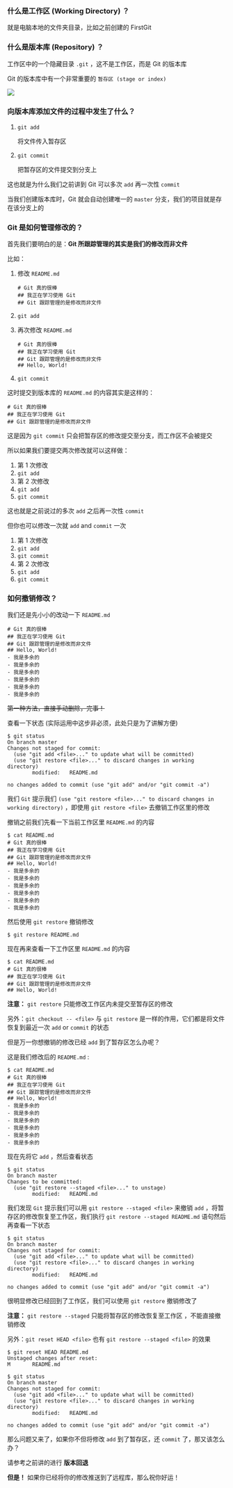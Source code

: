 ### 什么是工作区  (Working Directory) ？

就是电脑本地的文件夹目录，比如之前创建的 FirstGit

### 什么是版本库 (Repository) ？

工作区中的一个隐藏目录 `.git` ，这不是工作区，而是 Git 的版本库

Git 的版本库中有一个非常重要的 `暂存区 (stage or index)` 

![](https://github.com/WaringHu/MyBlog/blob/master/Git%20%E5%AD%A6%E4%B9%A0%E7%AC%94%E8%AE%B0/assets/01.png)

### 向版本库添加文件的过程中发生了什么？

1. `git add`

   将文件传入暂存区

2. `git commit`

   把暂存区的文件提交到分支上

这也就是为什么我们之前讲到 Git 可以多次 `add` 再一次性 `commit`

当我们创建版本库时，Git 就会自动创建唯一的 `master` 分支，我们的项目就是存在该分支上的

### Git 是如何管理修改的？

首先我们要明白的是：**Git 所跟踪管理的其实是我们的修改而非文件**

比如：

1. 修改 `README.md`

   ```
   # Git 真的很棒
   ## 我正在学习使用 Git
   ## Git 跟踪管理的是修改而非文件
   ```

2. `git add`

3. 再次修改 `README.md`

   ```
   # Git 真的很棒
   ## 我正在学习使用 Git
   ## Git 跟踪管理的是修改而非文件
   ## Hello, World! 
   ```

4. `git commit`

这时提交到版本库的 `README.md` 的内容其实是这样的：

```
# Git 真的很棒
## 我正在学习使用 Git
## Git 跟踪管理的是修改而非文件
```

这是因为 `git commit` 只会把暂存区的修改提交至分支，而工作区不会被提交

所以如果我们要提交两次修改就可以这样做：

1. 第 1 次修改
2. `git add`
3. 第 2 次修改
4. `git add`
5. `git commit`

这也就是之前说过的多次 `add` 之后再一次性 `commit`

但你也可以修改一次就 `add` and `commit` 一次

1. 第 1 次修改
2. `git add`
3. `git commit`
4. 第 2 次修改
5. `git add`
6. `git commit`

### 如何撤销修改？

我们还是先小小的改动一下 `README.md`

```
# Git 真的很棒
## 我正在学习使用 Git
## Git 跟踪管理的是修改而非文件
## Hello, World!
- 我是多余的
- 我是多余的
- 我是多余的
- 我是多余的
- 我是多余的
- 我是多余的
```

~~第一种方法，直接手动删除，完事！~~

查看一下状态 (实际运用中这步非必须，此处只是为了讲解方便)

```
$ git status
On branch master
Changes not staged for commit:
  (use "git add <file>..." to update what will be committed)
  (use "git restore <file>..." to discard changes in working directory)
        modified:   README.md

no changes added to commit (use "git add" and/or "git commit -a")
```

我们 `Git` 提示我们 `(use "git restore <file>..." to discard changes in working directory)` ，即使用 `git restore <file>` 去撤销工作区里的修改

撤销之前我们先看一下当前工作区里 `README.md` 的内容

```
$ cat README.md
# Git 真的很棒
## 我正在学习使用 Git
## Git 跟踪管理的是修改而非文件
## Hello, World!
- 我是多余的
- 我是多余的
- 我是多余的
- 我是多余的
- 我是多余的
- 我是多余的
```

然后使用 `git restore` 撤销修改

```
$ git restore README.md
```

现在再来查看一下工作区里 `README.md` 的内容

```
$ cat README.md
# Git 真的很棒
## 我正在学习使用 Git
## Git 跟踪管理的是修改而非文件
## Hello, World!
```

**注意：** `git restore` 只能修改工作区内未提交至暂存区的修改

另外：`git checkout -- <file>` 与 `git restore` 是一样的作用，它们都是将文件恢复到最近一次 `add` or `commit` 的状态

但是万一你想撤销的修改已经 `add` 到了暂存区怎么办呢？

这是我们修改后的 `README.md` :

```
$ cat README.md
# Git 真的很棒
## 我正在学习使用 Git
## Git 跟踪管理的是修改而非文件
## Hello, World!
- 我是多余的
- 我是多余的
- 我是多余的
- 我是多余的
- 我是多余的
- 我是多余的
```

现在先将它 `add` ，然后查看状态

```
$ git status
On branch master
Changes to be committed:
  (use "git restore --staged <file>..." to unstage)
        modified:   README.md
```

我们发现 `Git` 提示我们可以用 `git restore --staged <file>` 来撤销 `add` ，将暂存区的修改恢复至工作区，我们执行 `git restore --staged README.md` 语句然后再查看一下状态

```
$ git status
On branch master
Changes not staged for commit:
  (use "git add <file>..." to update what will be committed)
  (use "git restore <file>..." to discard changes in working directory)
        modified:   README.md

no changes added to commit (use "git add" and/or "git commit -a")
```

很明显修改已经回到了工作区，我们可以使用 `git restore` 撤销修改了

**注意：** `git restore --staged` 只能将暂存区的修改恢复至工作区 ，不能直接撤销修改

另外：`git reset HEAD <file>` 也有 `git restore --staged <file>` 的效果

```
$ git reset HEAD README.md
Unstaged changes after reset:
M       README.md
```

```
$ git status
On branch master
Changes not staged for commit:
  (use "git add <file>..." to update what will be committed)
  (use "git restore <file>..." to discard changes in working directory)
        modified:   README.md

no changes added to commit (use "git add" and/or "git commit -a")
```

那么问题又来了，如果你不但将修改 `add` 到了暂存区，还 `commit` 了，那又该怎么办？

请参考之前讲的进行 **版本回退** 

**但是！** 如果你已经将你的修改推送到了远程库，那么祝你好运！
